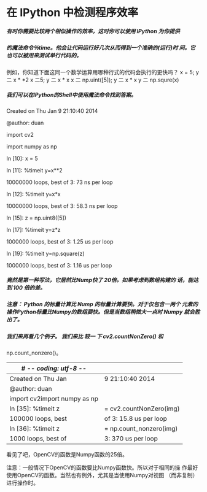 # 在 IPython 中检测程序效率

##### 有时你需要比较两个相似操作的效率，这时你可以使用 IPython 为你提供

##### 的魔法命令％time。他会让代码运行好几次从而得到一个准确的(运行)时 间。它也可以被用来测试单行代码的。

例如，你知道下面这同一个数学运算用哪种行式的代码会执行的更快吗？ x = 5; y 二 x * *2 x 二5; y 二 x * x x 二 np.uint([5]); y 二 x * x y 二 np.squre(x)

##### 我们可以在IPython的Shell中使用魔法命令找到答案。

Created on Thu Jan 9 21:10:40 2014

@author: duan

import cv2

import numpy as np

In [10]: x = 5

In [11]: %timeit y=x**2

10000000 loops, best of 3: 73 ns per loop

In [12]: %timeit y=x*x

10000000 loops, best of 3: 58.3 ns per loop

In [15]: z = np.uint8([5])

In [17]: %timeit y=z*z

1000000 loops, best of 3: 1.25 us per loop

In [19]: %timeit y=np.square(z)

1000000 loops, best of 3: 1.16 us per loop

##### 竟然是第一种写法，它居然比Nump快了 20倍。如果考虑到数组构建的 话，能达到 100 倍的差。

##### 注意： Python 的标量计算比 Nump 的标量计算要快。对于仅包含一两个 元素的操作Python标量比Numpy的数组要快。但是当数组稍微大一点时 Numpy 就会胜出了。

##### 我们来再看几个例子。 我们来比 较一 下 cv2.countNonZero() 和

np.count_nonzero()。

| # -*- coding: utf-8 -*-      |                         |
| ---------------------------- | ----------------------- |
| Created on Thu Jan           | 9 21:10:40 2014         |
| @author: duan                |                         |
| import cv2import numpy as np |                         |
| In [35]: %timeit z           | = cv2.countNonZero(img) |
| 100000 loops, best           | of 3: 15.8 us per loop  |
| In [36]: %timeit z           | = np.count_nonzero(img) |
| 1000 loops, best of          | 3: 370 us per loop      |

看见了吧，OpenCV的函数是Numpy函数的25倍。

注意：一般情况下OpenCV的函数要比Numpy函数快。所以对于相同的操 作最好使用OpenCV的函数。当然也有例外，尤其是当使用Numpy对视图 （而非复制）进行操作时。
